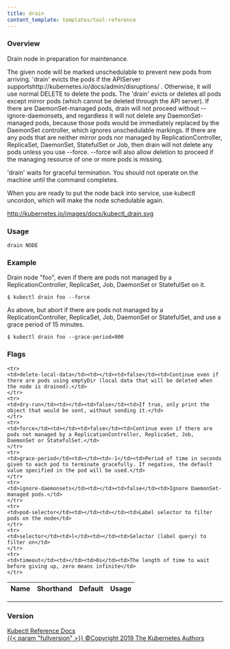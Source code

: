 ```yaml
---
title: drain
content_template: templates/tool-reference
---
```


### Overview
Drain node in preparation for maintenance.

 The given node will be marked unschedulable to prevent new pods from arriving. 'drain' evicts the pods if the APIServer supportshttp://kubernetes.io/docs/admin/disruptions/ . Otherwise, it will use normal DELETE to delete the pods. The 'drain' evicts or deletes all pods except mirror pods (which cannot be deleted through the API server).  If there are DaemonSet-managed pods, drain will not proceed without --ignore-daemonsets, and regardless it will not delete any DaemonSet-managed pods, because those pods would be immediately replaced by the DaemonSet controller, which ignores unschedulable markings.  If there are any pods that are neither mirror pods nor managed by ReplicationController, ReplicaSet, DaemonSet, StatefulSet or Job, then drain will not delete any pods unless you use --force.  --force will also allow deletion to proceed if the managing resource of one or more pods is missing.

 'drain' waits for graceful termination. You should not operate on the machine until the command completes.

 When you are ready to put the node back into service, use kubectl uncordon, which will make the node schedulable again.

 http://kubernetes.io/images/docs/kubectl_drain.svg

### Usage

`drain NODE`


### Example

 Drain node "foo", even if there are pods not managed by a ReplicationController, ReplicaSet, Job, DaemonSet or StatefulSet on it.

```shell
$ kubectl drain foo --force
```

 As above, but abort if there are pods not managed by a ReplicationController, ReplicaSet, Job, DaemonSet or StatefulSet, and use a grace period of 15 minutes.

```shell
$ kubectl drain foo --grace-period=900
```




### Flags

<div class="table-responsive"><table class="table table-bordered">
<thead class="thead-light">
<tr>
            <th>Name</th>
            <th>Shorthand</th>
            <th>Default</th>
            <th>Usage</th>
        </tr>
    </thead>
    <tbody>
    
    <tr>
    <td>delete-local-data</td><td></td><td>false</td><td>Continue even if there are pods using emptyDir (local data that will be deleted when the node is drained).</td>
    </tr>
    <tr>
    <td>dry-run</td><td></td><td>false</td><td>If true, only print the object that would be sent, without sending it.</td>
    </tr>
    <tr>
    <td>force</td><td></td><td>false</td><td>Continue even if there are pods not managed by a ReplicationController, ReplicaSet, Job, DaemonSet or StatefulSet.</td>
    </tr>
    <tr>
    <td>grace-period</td><td></td><td>-1</td><td>Period of time in seconds given to each pod to terminate gracefully. If negative, the default value specified in the pod will be used.</td>
    </tr>
    <tr>
    <td>ignore-daemonsets</td><td></td><td>false</td><td>Ignore DaemonSet-managed pods.</td>
    </tr>
    <tr>
    <td>pod-selector</td><td></td><td></td><td>Label selector to filter pods on the node</td>
    </tr>
    <tr>
    <td>selector</td><td>l</td><td></td><td>Selector (label query) to filter on</td>
    </tr>
    <tr>
    <td>timeout</td><td></td><td>0s</td><td>The length of time to wait before giving up, zero means infinite</td>
    </tr>
</tbody>
</table></div>




<hr>


### Version

<div class="kubectl-reference-copyright">

<a href="https://github.com/kubernetes/kubernetes">Kubectl Reference Docs  
{{< param "fullversion" >}}   &#xa9;Copyright 2019 The Kubernetes Authors</a>

</div>

